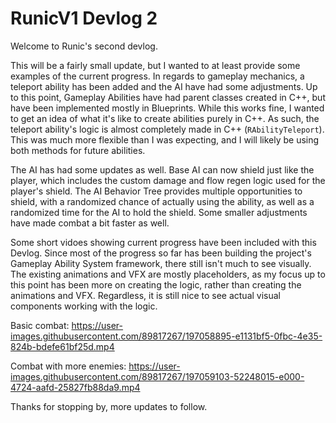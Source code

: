 # RunicV1 Devlog 2

Welcome to Runic's second devlog.

This will be a fairly small update, but I wanted to at least provide some examples of the current progress. In regards to gameplay mechanics, a teleport ability has been added and the AI have had some adjustments. Up to this point, Gameplay Abilities have had parent classes created in C++, but have been implemented mostly in Blueprints. While this works fine, I wanted to get an idea of what it's like to create abilities purely in C++. As such, the teleport ability's logic is almost completely made in C++ (`RAbilityTeleport`). This was much more flexible than I was expecting, and I will likely be using both methods for future abilities.

The AI has had some updates as well. Base AI can now shield just like the player, which includes the custom damage and flow regen logic used for the player's shield. The AI Behavior Tree provides multiple opportunities to shield, with a randomized chance of actually using the ability, as well as a randomized time for the AI to hold the shield. Some smaller adjustments have made combat a bit faster as well.

Some short vidoes showing current progress have been included with this Devlog. Since most of the progress so far has been building the project's Gameplay Ability System framework, there still isn't much to see visually. The existing animations and VFX are mostly placeholders, as my focus up to this point has been more on creating the logic, rather than creating the animations and VFX. Regardless, it is still nice to see actual visual components working with the logic.


Basic combat:
https://user-images.githubusercontent.com/89817267/197058895-e1131bf5-0fbc-4e35-824b-bdefe61bf25d.mp4

Combat with more enemies:
https://user-images.githubusercontent.com/89817267/197059103-52248015-e000-4724-aafd-25827fb88da9.mp4


Thanks for stopping by, more updates to follow.
